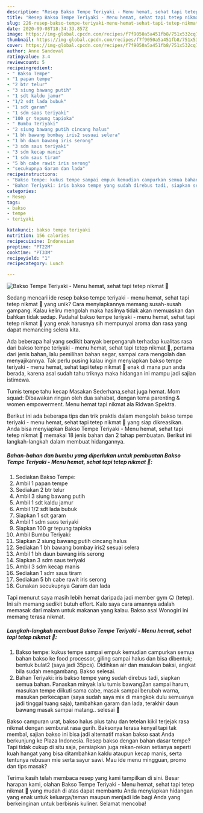 ```yaml
---
description: "Resep Bakso Tempe Teriyaki - Menu hemat, sehat tapi tetep nikmat 💙 yang Menggugah Selera"
title: "Resep Bakso Tempe Teriyaki - Menu hemat, sehat tapi tetep nikmat 💙 yang Menggugah Selera"
slug: 226-resep-bakso-tempe-teriyaki-menu-hemat-sehat-tapi-tetep-nikmat-yang-menggugah-selera
date: 2020-09-08T18:34:33.857Z
image: https://img-global.cpcdn.com/recipes/f7f9050a5a451fb8/751x532cq70/bakso-tempe-teriyaki-menu-hemat-sehat-tapi-tetep-nikmat-💙-foto-resep-utama.jpg
thumbnail: https://img-global.cpcdn.com/recipes/f7f9050a5a451fb8/751x532cq70/bakso-tempe-teriyaki-menu-hemat-sehat-tapi-tetep-nikmat-💙-foto-resep-utama.jpg
cover: https://img-global.cpcdn.com/recipes/f7f9050a5a451fb8/751x532cq70/bakso-tempe-teriyaki-menu-hemat-sehat-tapi-tetep-nikmat-💙-foto-resep-utama.jpg
author: Anne Sandoval
ratingvalue: 3.4
reviewcount: 5
recipeingredient:
- " Bakso Tempe"
- "1 papan tempe"
- "2 btr telur"
- "3 siung bawang putih"
- "1 sdt kaldu jamur"
- "1/2 sdt lada bubuk"
- "1 sdt garam"
- "1 sdm saos teriyaki"
- "100 gr tepung tapioka"
- " Bumbu Teriyaki"
- "2 siung bawang putih cincang halus"
- "1 bh bawang bombay iris2 sesuai selera"
- "1 bh daun bawang iris serong"
- "3 sdm saus teriyaki"
- "3 sdm kecap manis"
- "1 sdm saus tiram"
- "5 bh cabe rawit iris serong"
- "secukupnya Garam dan lada"
recipeinstructions:
- "Bakso tempe: kukus tempe sampai empuk kemudian campurkan semua bahan bakso ke food processor, giling sampai halus dan bisa dibentuk; bentuk bulat2 (saya jadi 35pcs). Didihkan air dan masukan baksi, angkat bila sudah mengambang. Bakso selesai."
- "Bahan Teriyaki: iris bakso tempe yang sudah direbus tadi, siapkan semua bahan. Panaskan minyak lalu tumis bawang2an sampai harum, masukan tempe diikuti sama cabe, masak sampai berubah warna, masukan perkecapan (saya sudah saya mix di mangkok dulu semuanya jadi tinggal tuang saja), tambahkan garam dan lada, terakhir daun bawang masak sampai matang.. selesai 💙"
categories:
- Resep
tags:
- bakso
- tempe
- teriyaki

katakunci: bakso tempe teriyaki 
nutrition: 156 calories
recipecuisine: Indonesian
preptime: "PT22M"
cooktime: "PT33M"
recipeyield: "1"
recipecategory: Lunch

---
```



![Bakso Tempe Teriyaki - Menu hemat, sehat tapi tetep nikmat 💙](https://img-global.cpcdn.com/recipes/f7f9050a5a451fb8/751x532cq70/bakso-tempe-teriyaki-menu-hemat-sehat-tapi-tetep-nikmat-💙-foto-resep-utama.jpg)

Sedang mencari ide resep bakso tempe teriyaki - menu hemat, sehat tapi tetep nikmat 💙 yang unik? Cara menyiapkannya memang susah-susah gampang. Kalau keliru mengolah maka hasilnya tidak akan memuaskan dan bahkan tidak sedap. Padahal bakso tempe teriyaki - menu hemat, sehat tapi tetep nikmat 💙 yang enak harusnya sih mempunyai aroma dan rasa yang dapat memancing selera kita.

Ada beberapa hal yang sedikit banyak berpengaruh terhadap kualitas rasa dari bakso tempe teriyaki - menu hemat, sehat tapi tetep nikmat 💙, pertama dari jenis bahan, lalu pemilihan bahan segar, sampai cara mengolah dan menyajikannya. Tak perlu pusing kalau ingin menyiapkan bakso tempe teriyaki - menu hemat, sehat tapi tetep nikmat 💙 enak di mana pun anda berada, karena asal sudah tahu triknya maka hidangan ini mampu jadi sajian istimewa.

Tumis tempe tahu kecap Masakan Sederhana,sehat juga hemat. Mom squad: Dibawakan ringan oleh dua sahabat, dengan tema parenting &amp; women empowerment. Menu hemat tapi nikmat ala Ridwan Spektra.


Berikut ini ada beberapa tips dan trik praktis dalam mengolah bakso tempe teriyaki - menu hemat, sehat tapi tetep nikmat 💙 yang siap dikreasikan. Anda bisa menyiapkan Bakso Tempe Teriyaki - Menu hemat, sehat tapi tetep nikmat 💙 memakai 18 jenis bahan dan 2 tahap pembuatan. Berikut ini langkah-langkah dalam membuat hidangannya.

<!--inarticleads1-->

##### Bahan-bahan dan bumbu yang diperlukan untuk pembuatan Bakso Tempe Teriyaki - Menu hemat, sehat tapi tetep nikmat 💙:

1. Sediakan  Bakso Tempe:
1. Ambil 1 papan tempe
1. Sediakan 2 btr telur
1. Ambil 3 siung bawang putih
1. Ambil 1 sdt kaldu jamur
1. Ambil 1/2 sdt lada bubuk
1. Siapkan 1 sdt garam
1. Ambil 1 sdm saos teriyaki
1. Siapkan 100 gr tepung tapioka
1. Ambil  Bumbu Teriyaki:
1. Siapkan 2 siung bawang putih cincang halus
1. Sediakan 1 bh bawang bombay iris2 sesuai selera
1. Ambil 1 bh daun bawang iris serong
1. Siapkan 3 sdm saus teriyaki
1. Ambil 3 sdm kecap manis
1. Sediakan 1 sdm saus tiram
1. Sediakan 5 bh cabe rawit iris serong
1. Gunakan secukupnya Garam dan lada


Tapi menurut saya masih lebih hemat daripada jadi member gym 😛 (tetep). Ini sih memang sedikit butuh effort. Kalo saya cara amannya adalah memasak dari malam untuk makanan yang kalau. Bakso asal Wonogiri ini memang terasa nikmat. 

<!--inarticleads2-->

##### Langkah-langkah membuat Bakso Tempe Teriyaki - Menu hemat, sehat tapi tetep nikmat 💙:

1. Bakso tempe: kukus tempe sampai empuk kemudian campurkan semua bahan bakso ke food processor, giling sampai halus dan bisa dibentuk; bentuk bulat2 (saya jadi 35pcs). Didihkan air dan masukan baksi, angkat bila sudah mengambang. Bakso selesai.
1. Bahan Teriyaki: iris bakso tempe yang sudah direbus tadi, siapkan semua bahan. Panaskan minyak lalu tumis bawang2an sampai harum, masukan tempe diikuti sama cabe, masak sampai berubah warna, masukan perkecapan (saya sudah saya mix di mangkok dulu semuanya jadi tinggal tuang saja), tambahkan garam dan lada, terakhir daun bawang masak sampai matang.. selesai 💙


Bakso campuran urat, bakso halus plus tahu dan tetelan kikil terjejak rasa nikmat dengan semburat rasa gurih. Baksonya terasa kenyal tapi tak membal, sajian bakso ini bisa jadi alternatif makan bakso saat Anda berkunjung ke Plaza Indonesia. Resep bakso dengan bahan dasar tempe? Tapi tidak cukup di situ saja, persiapkan juga rekan-rekan setianya seperti kuah hangat yang bisa ditambahkan kaldu ataupun kecap manis, serta tentunya rebusan mie serta sayur sawi. Mau ide menu mingguan, promo dan tips masak? 

Terima kasih telah membaca resep yang kami tampilkan di sini. Besar harapan kami, olahan Bakso Tempe Teriyaki - Menu hemat, sehat tapi tetep nikmat 💙 yang mudah di atas dapat membantu Anda menyiapkan hidangan yang enak untuk keluarga/teman maupun menjadi ide bagi Anda yang berkeinginan untuk berbisnis kuliner. Selamat mencoba!

